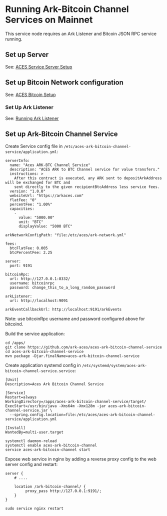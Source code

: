 # Running Ark-Bitcoin Channel Services on Mainnet

This service node requires an Ark Listener and Bitcoin JSON RPC service running.


## Set up Server

See: [ACES Service Server Setup](aces-service-server-setup.md)


## Set up Bitcoin Network configuration

See: [ACES Bitcoin Setup](aces-bitcoin-setup.md)


### Set Up Ark Listener

See: [Running Ark Listener](running-ark-listener-mainnet.md)


## Set up Ark-Bitcoin Channel Service

Create Service config file in `/etc/aces-ark-bitcoin-channel-service/application.yml`:

```
serverInfo:
  name: "Aces ARK-BTC Channel Service"
  description: "ACES ARK to BTC Channel service for value transfers."
  instructions: >
    After this contract is executed, any ARK sent to depositArkAddress will be exchanged for BTC and 
    sent directly to the given recipientBtcAddress less service fees.
  version: "1.0.0"
  websiteUrl: "https://arkaces.com"
  flatFee: "0"
  percentFee: "1.00%"
  capacities:
    -
      value: "5000.00"
      unit: "BTC"
      displayValue: "5000 BTC"

arkNetworkConfigPath: "file:/etc/aces/ark-network.yml"

fees:
  btcFlatFee: 0.005
  btcPercentFee: 2.25

server:
  port: 9191

bitcoinRpc:
  url: http://127.0.0.1:8332/
  username: bitcoinrpc
  password: change_this_to_a_long_random_password
  
arkListener:
  url: http://localhost:9091

arkEventCallbackUrl: http://localhost:9191/arkEvents
```

Note: use bitcoinRpc username and password configured above for bitcoind.


Build the service application:

```
cd /apps/
git clone https://github.com/ark-aces/aces-ark-bitcoin-channel-service
cd aces-ark-bitcoin-channel-service
mvn package -Djar.finalName=aces-ark-bitcoin-channel-service
```


Create application systemd config in `/etc/systemd/system/aces-ark-bitcoin-channel-service.service`:

```
[Unit]
Description=Aces Ark Bitcoin Channel Service

[Service]
Restart=always
WorkingDirectory=/apps/aces-ark-bitcoin-channel-service/target/
ExecStart=/usr/bin/java -Xms64m -Xmx128m -jar aces-ark-bitcoin-channel-service.jar \
  --spring.config.location=file:/etc/aces/aces-ark-bitcoin-channel-service/application.yml

[Install]
WantedBy=multi-user.target
```

```
systemctl daemon-reload
systemctl enable aces-ark-bitcoin-channel
service aces-ark-bitcoin-channel start
```


Expose web service in nginx by adding a reverse proxy config to the web server config and restart:

```
server {
    # ....
    
    location /ark-bitcoin-channel/ {
         proxy_pass http://127.0.0.1:9191/;
    }
}
```

```
sudo service nginx restart
```
